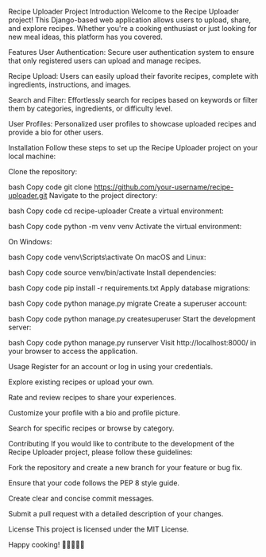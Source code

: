 Recipe Uploader Project
Introduction
Welcome to the Recipe Uploader project! This Django-based web application allows users to upload, share, and explore recipes. Whether you're a cooking enthusiast or just looking for new meal ideas, this platform has you covered.

Features
User Authentication: Secure user authentication system to ensure that only registered users can upload and manage recipes.

Recipe Upload: Users can easily upload their favorite recipes, complete with ingredients, instructions, and images.

Search and Filter: Effortlessly search for recipes based on keywords or filter them by categories, ingredients, or difficulty level.

User Profiles: Personalized user profiles to showcase uploaded recipes and provide a bio for other users.

Installation
Follow these steps to set up the Recipe Uploader project on your local machine:

Clone the repository:

bash
Copy code
git clone https://github.com/your-username/recipe-uploader.git
Navigate to the project directory:

bash
Copy code
cd recipe-uploader
Create a virtual environment:

bash
Copy code
python -m venv venv
Activate the virtual environment:

On Windows:

bash
Copy code
venv\Scripts\activate
On macOS and Linux:

bash
Copy code
source venv/bin/activate
Install dependencies:

bash
Copy code
pip install -r requirements.txt
Apply database migrations:

bash
Copy code
python manage.py migrate
Create a superuser account:

bash
Copy code
python manage.py createsuperuser
Start the development server:

bash
Copy code
python manage.py runserver
Visit http://localhost:8000/ in your browser to access the application.

Usage
Register for an account or log in using your credentials.

Explore existing recipes or upload your own.

Rate and review recipes to share your experiences.

Customize your profile with a bio and profile picture.

Search for specific recipes or browse by category.

Contributing
If you would like to contribute to the development of the Recipe Uploader project, please follow these guidelines:

Fork the repository and create a new branch for your feature or bug fix.

Ensure that your code follows the PEP 8 style guide.

Create clear and concise commit messages.

Submit a pull request with a detailed description of your changes.

License
This project is licensed under the MIT License.

Happy cooking! 🍲👩‍🍳👨‍🍳
